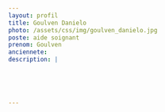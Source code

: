 ```yaml
---
layout: profil
title: Goulven Danielo
photo: /assets/css/img/goulven_danielo.jpg
poste: aide soignant
prenom: Goulven
anciennete: 
description: |
 

  

  
---
```

